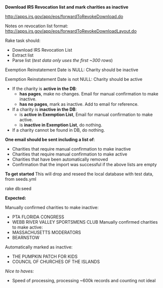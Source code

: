 **Download IRS Revocation list and mark charities as inactive**

http://apps.irs.gov/app/eos/forwardToRevokeDownload.do

Notes on revocation list format: http://apps.irs.gov/app/eos/forwardToRevokeDownloadLayout.do

Rake task should:

- Download IRS Revocation List
- Extract list
- Parse list (*test data only uses the first ~300 rows*)


Exemption Reinstatement Date is NULL: Charity should be inactive

Exemption Reinstatement Date is not NULL: Charity should be active

- If the charity is **active in the DB**:
  - **has pages**, make no changes. Email for manual confirmation to make inactive.
  - **has no pages**, mark as inactive. Add to email for reference.
- If a charity is **inactive in the DB**:
  - is **active in Exemption List**, Email for manual confirmation to make active.
  - is **inactive in Exemption List**, do nothing.
- If a charity cannot be found in DB, do nothing.

**One email should be sent including a list of**:
- Charities that require manual confirmation to make inactive
- Charities that require manual confirmation to make active
- Charities that have been automatically removed
- Confirmation that the import was successful if the above lists are empty

**To get started**
This will drop and reseed the local database with test data, from seeds.yml

  rake db:seed

**Expected:**

Manually confirmed charities to make inactive:
  - PTA FLORIDA CONGRESS
  - WEBB RIVER VALLEY SPORTSMENS CLUB
Manually confirmed charities to make active:
  - MASSACHUSETTS MODERATORS
  - BEARNSTOW

Automatically marked as inactive:
 - THE PUMPKIN PATCH FOR KIDS
 - COUNCIL OF CHURCHES OF THE ISLANDS



*Nice to haves:*

- Speed of processing, processing ~600k records and counting not ideal
